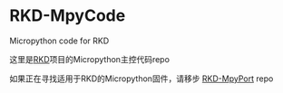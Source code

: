 # RKD-MpyCode

Micropython code for RKD

这里是[RKD](https://github.com/PTALTS-LK/RKD)项目的Micropython主控代码repo

如果正在寻找适用于RKD的Micropython固件，请移步 [RKD-MpyPort](https://github.com/PTALTS-LK/RKD-MpyPort) repo

